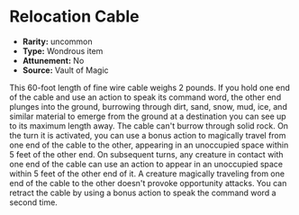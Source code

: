 
# Relocation Cable

* **Rarity:** uncommon
* **Type:** Wondrous item
* **Attunement:** No
* **Source:** Vault of Magic


This 60-foot length of fine wire cable weighs 2 pounds. If you hold one end of the cable and use an action to speak its command word, the other end plunges into the ground, burrowing through dirt, sand, snow, mud, ice, and similar material to emerge from the ground at a destination you can see up to its maximum length away. The cable can't burrow through solid rock. On the turn it is activated, you can use a bonus action to magically travel from one end of the cable to the other, appearing in an unoccupied space within 5 feet of the other end. On subsequent turns, any creature in contact with one end of the cable can use an action to appear in an unoccupied space within 5 feet of the other end of it. A creature magically traveling from one end of the cable to the other doesn't provoke opportunity attacks. You can retract the cable by using a bonus action to speak the command word a second time.
